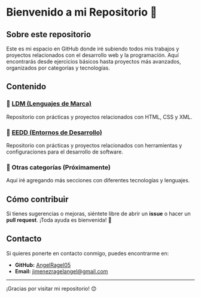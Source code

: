 # Bienvenido a mi Repositorio 📂

## Sobre este repositorio
Este es mi espacio en GitHub donde iré subiendo todos mis trabajos y proyectos relacionados con el desarrollo web y la programación. Aquí encontrarás desde ejercicios básicos hasta proyectos más avanzados, organizados por categorías y tecnologías.

## Contenido

### 📌 [LDM (Lenguajes de Marca)](../LDM)
Repositorio con prácticas y proyectos relacionados con HTML, CSS y XML.

### 📌 [EEDD (Entornos de Desarrollo)](../EEDD)
Repositorio con prácticas y proyectos relacionados con herramientas y configuraciones para el desarrollo de software.

### 📌 Otras categorías (Próximamente)
Aquí iré agregando más secciones con diferentes tecnologías y lenguajes.

## Cómo contribuir
Si tienes sugerencias o mejoras, siéntete libre de abrir un **issue** o hacer un **pull request**. ¡Toda ayuda es bienvenida! 🚀

## Contacto
Si quieres ponerte en contacto conmigo, puedes encontrarme en:
- **GitHub:** [AngelRagel05](https://github.com/AngelRagel05)
- **Email:** [jimenezragelangel@gmail.com](mailto:jimenezragelangel@gmail.com)

---
¡Gracias por visitar mi repositorio! 😊